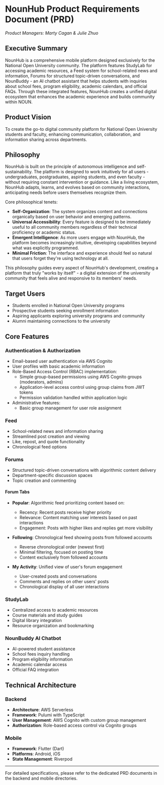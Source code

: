 # NounHub Product Requirements Document (PRD)

*Product Managers: Marty Cagan & Julie Zhuo*

## Executive Summary

NounHub is a comprehensive mobile platform designed exclusively for the National Open University community. The platform features StudyLab for accessing academic resources, a Feed system for school-related news and information, Forums for structured topic-driven conversations, and NounBuddy - an AI chatbot assistant that helps students with inquiries about school fees, program eligibility, academic calendars, and official FAQs. Through these integrated features, NounHub creates a unified digital ecosystem that enhances the academic experience and builds community within NOUN.

## Product Vision

To create the go-to digital community platform for National Open University students and faculty, enhancing communication, collaboration, and information sharing across departments.

## Philosophy

NounHub is built on the principle of autonomous intelligence and self-sustainability. The platform is designed to work intuitively for all users - undergraduates, postgraduates, aspiring students, and even faculty - without requiring constant intervention or guidance. Like a living ecosystem, NounHub adapts, learns, and evolves based on community interactions, anticipating needs before users themselves recognize them.

Core philosophical tenets:

- **Self-Organization**: The system organizes content and connections organically based on user behavior and emerging patterns.
- **Universal Accessibility**: Every feature is designed to be immediately useful to all community members regardless of their technical proficiency or academic status.
- **Emergent Intelligence**: As more users engage with NounHub, the platform becomes increasingly intuitive, developing capabilities beyond what was explicitly programmed.
- **Minimal Friction**: The interface and experience should feel so natural that users forget they're using technology at all.

This philosophy guides every aspect of NounHub's development, creating a platform that truly "works by itself" - a digital extension of the university community that feels alive and responsive to its members' needs.

## Target Users

- Students enrolled in National Open University programs
- Prospective students seeking enrollment information
- Aspiring applicants exploring university programs and community
- Alumni maintaining connections to the university


## Core Features
### Authentication & Authorization

- Email-based user authentication via AWS Cognito
- User profiles with basic academic information
- Role-Based Access Control (RBAC) implementation:
  - Simple group-based permissions using AWS Cognito groups (moderators, admins)
  - Application-level access control using group claims from JWT tokens
  - Permission validation handled within application logic
- Administrative features:
  - Basic group management for user role assignment

### Feed 
- School-related news and information sharing
- Streamlined post creation and viewing
- Like, repost, and quote functionality
- Chronological feed options

### Forums
- Structured topic-driven conversations with algorithmic content delivery
- Department-specific discussion spaces
- Topic creation and commenting

#### Forum Tabs
- **Popular**: Algorithmic feed prioritizing content based on:
  - Recency: Recent posts receive higher priority
  - Relevance: Content matching user interests based on past interactions
  - Engagement: Posts with higher likes and replies get more visibility

- **Following**: Chronological feed showing posts from followed accounts
  - Reverse chronological order (newest first)
  - Minimal filtering, focused on posting time
  - Content exclusively from followed accounts

- **My Activity**: Unified view of user's forum engagement
  - User-created posts and conversations
  - Comments and replies on other users' posts
  - Chronological display of all user interactions

### StudyLab
- Centralized access to academic resources
- Course materials and study guides
- Digital library integration
- Resource organization and bookmarking

### NounBuddy AI Chatbot
- AI-powered student assistance
- School fees inquiry handling
- Program eligibility information
- Academic calendar access
- Official FAQ integration

## Technical Architecture

### Backend
- **Architecture**: AWS Serverless
- **Framework**: Pulumi with TypeScript
- **User Management**: AWS Cognito with custom group management
- **Authorization**: Role-based access control via Cognito groups

### Mobile
- **Framework**: Flutter (Dart)
- **Platforms**: Android, iOS
- **State Management**: Riverpod
---

For detailed specifications, please refer to the dedicated PRD documents in the backend and mobile directories.